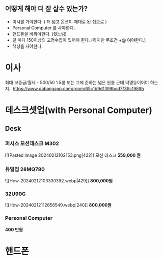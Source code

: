 ## 어떻게 해야 더 잘 살수 있는가?
* 이사를 가야한다. ( 더 넓고 옵션이 제대로 된 집으로 )
* Personal Computer 를 사야한다.
* 핸드폰을 바꿔야한다. (줫느림)
* 달 마다 150이상의 고정수입이 있어야 한다. (하지만 무조건 +@ 여야한다.)
* 책상을 사야한다.

# 이사 

최대 보증금/월세 - 500/50
1.5룸 또는 그에 준하는 넓은 원룸
근데 덕명동이어야 하는 지..
https://www.dabangapp.com/room/65c1b9d1399bcd7f39c1989b

# 데스크셋업(with Personal Computer)

## Desk
### 퍼시스 모션데스크 M302
![[Pasted image 20240212102153.png|422]]
모션 데스크
**559,000 원**
### 듀얼업 28MQ780
![[How-20240212103330392.webp|429]]
**800,000원**

### 32U90G
![[How-20240212112656549.webp|240]]
**800,000원**

### Personal Computer
**400 만원**

# 핸드폰



